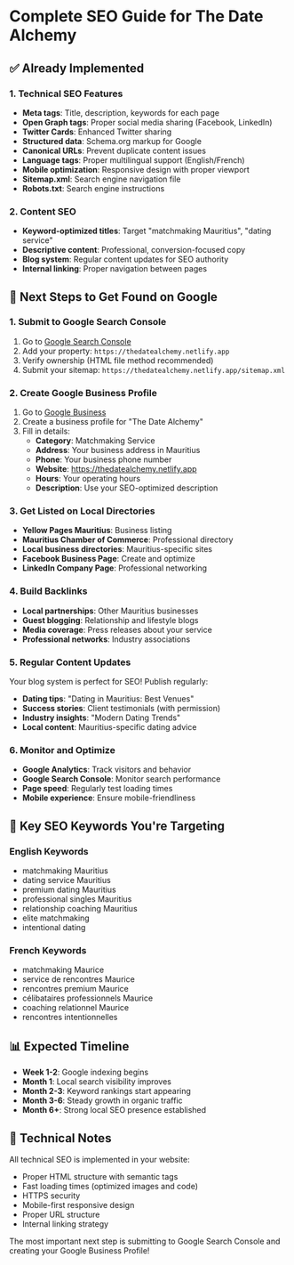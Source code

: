 # Complete SEO Guide for The Date Alchemy

## ✅ Already Implemented

### 1. Technical SEO Features
- **Meta tags**: Title, description, keywords for each page
- **Open Graph tags**: Proper social media sharing (Facebook, LinkedIn)
- **Twitter Cards**: Enhanced Twitter sharing
- **Structured data**: Schema.org markup for Google
- **Canonical URLs**: Prevent duplicate content issues
- **Language tags**: Proper multilingual support (English/French)
- **Mobile optimization**: Responsive design with proper viewport
- **Sitemap.xml**: Search engine navigation file
- **Robots.txt**: Search engine instructions

### 2. Content SEO
- **Keyword-optimized titles**: Target "matchmaking Mauritius", "dating service"
- **Descriptive content**: Professional, conversion-focused copy
- **Blog system**: Regular content updates for SEO authority
- **Internal linking**: Proper navigation between pages

## 🚀 Next Steps to Get Found on Google

### 1. Submit to Google Search Console
1. Go to [Google Search Console](https://search.google.com/search-console)
2. Add your property: `https://thedatealchemy.netlify.app`
3. Verify ownership (HTML file method recommended)
4. Submit your sitemap: `https://thedatealchemy.netlify.app/sitemap.xml`

### 2. Create Google Business Profile
1. Go to [Google Business](https://business.google.com)
2. Create a business profile for "The Date Alchemy"
3. Fill in details:
   - **Category**: Matchmaking Service
   - **Address**: Your business address in Mauritius
   - **Phone**: Your business phone number
   - **Website**: https://thedatealchemy.netlify.app
   - **Hours**: Your operating hours
   - **Description**: Use your SEO-optimized description

### 3. Get Listed on Local Directories
- **Yellow Pages Mauritius**: Business listing
- **Mauritius Chamber of Commerce**: Professional directory
- **Local business directories**: Mauritius-specific sites
- **Facebook Business Page**: Create and optimize
- **LinkedIn Company Page**: Professional networking

### 4. Build Backlinks
- **Local partnerships**: Other Mauritius businesses
- **Guest blogging**: Relationship and lifestyle blogs
- **Media coverage**: Press releases about your service
- **Professional networks**: Industry associations

### 5. Regular Content Updates
Your blog system is perfect for SEO! Publish regularly:
- **Dating tips**: "Dating in Mauritius: Best Venues"
- **Success stories**: Client testimonials (with permission)
- **Industry insights**: "Modern Dating Trends"
- **Local content**: Mauritius-specific dating advice

### 6. Monitor and Optimize
- **Google Analytics**: Track visitors and behavior
- **Google Search Console**: Monitor search performance
- **Page speed**: Regularly test loading times
- **Mobile experience**: Ensure mobile-friendliness

## 🎯 Key SEO Keywords You're Targeting

### English Keywords
- matchmaking Mauritius
- dating service Mauritius  
- premium dating Mauritius
- professional singles Mauritius
- relationship coaching Mauritius
- elite matchmaking
- intentional dating

### French Keywords
- matchmaking Maurice
- service de rencontres Maurice
- rencontres premium Maurice
- célibataires professionnels Maurice
- coaching relationnel Maurice
- rencontres intentionnelles

## 📊 Expected Timeline

- **Week 1-2**: Google indexing begins
- **Month 1**: Local search visibility improves
- **Month 2-3**: Keyword rankings start appearing
- **Month 3-6**: Steady growth in organic traffic
- **Month 6+**: Strong local SEO presence established

## 🔧 Technical Notes

All technical SEO is implemented in your website:
- Proper HTML structure with semantic tags
- Fast loading times (optimized images and code)
- HTTPS security
- Mobile-first responsive design
- Proper URL structure
- Internal linking strategy

The most important next step is submitting to Google Search Console and creating your Google Business Profile!